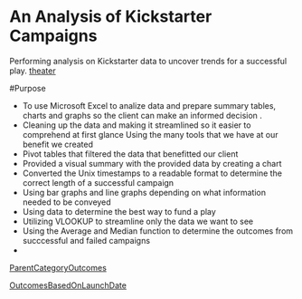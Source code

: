 # An Analysis of Kickstarter Campaigns
Performing analysis on Kickstarter data to uncover trends for a successful play.
[theater](path/to/theater.png)

#Purpose
* To use Microsoft Excel to analize data and prepare summary tables, charts and graphs so the client can make an informed decision .
* Cleaning up the data and making it streamlined so it easier to comprehend at first glance
Using the many tools that we have at our benefit we created
* Pivot tables that filtered the data that benefitted our client
* Provided a visual summary with the provided data by creating a chart
* Converted the Unix timestamps to a readable format to determine the correct length of a successful campaign
* Using bar graphs and line graphs depending on what information needed to be conveyed
* Using data to determine the best way to fund a play
* Utilizing VLOOKUP to streamline only the data we want to see
* Using the Average and Median function to determine the outcomes from succcessful and failed campaigns 
* 
[ParentCategoryOutcomes](path/to/ParentCategoryOutcomes.png)


[OutcomesBasedOnLaunchDate](path/to/OutcomesBasedOnLaunchdate.png)
